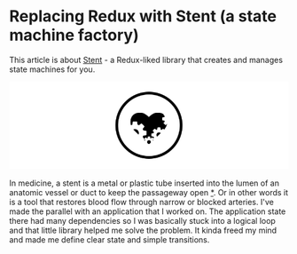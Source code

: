 # Replacing Redux with Stent (a state machine factory)

This article is about [Stent](https://github.com/krasimir/stent) - a Redux-liked library that creates and manages state machines for you.

![Stent](./imgs/logo.gif)

In medicine, a stent is a metal or plastic tube inserted into the lumen of an anatomic vessel or duct to keep the passageway open [*](https://en.wikipedia.org/wiki/Stent). Or in other words it is a tool that restores blood flow through narrow or blocked arteries. I've made the parallel with an application that I worked on. The application state there had many dependencies so I was basically stuck into a logical loop and that little library helped me solve the problem. It kinda freed my mind and made me define clear state and simple transitions.